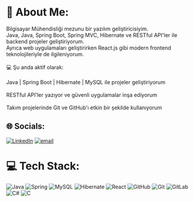 # 💫 About Me:
Bilgisayar Mühendisliği mezunu bir yazılım geliştiricisiyim.<br>Java, Java, Spring Boot, Spring MVC, Hibernate ve RESTful API'ler ile backend projeler geliştiriyorum.<br>Ayrıca web uygulamaları geliştirirken React.js gibi modern frontend teknolojileriyle de ilgileniyorum.<br><br>💻 Şu anda aktif olarak:<br><br>Java | Spring Boot | Hibernate | MySQL ile projeler geliştiriyorum<br><br>RESTful API'ler yazıyor ve güvenli uygulamalar inşa ediyorum<br><br>Takım projelerinde Git ve GitHub'ı etkin bir şekilde kullanıyorum


## 🌐 Socials:
[![LinkedIn](https://img.shields.io/badge/LinkedIn-%230077B5.svg?logo=linkedin&logoColor=white)](https://linkedin.com/in/https://www.linkedin.com/in/abdullah-anli/) [![email](https://img.shields.io/badge/Email-D14836?logo=gmail&logoColor=white)](mailto:anliabdullah08@gmail.com) 

# 💻 Tech Stack:
![Java](https://img.shields.io/badge/java-%23ED8B00.svg?style=for-the-badge&logo=openjdk&logoColor=white) ![Spring](https://img.shields.io/badge/spring-%236DB33F.svg?style=for-the-badge&logo=spring&logoColor=white) ![MySQL](https://img.shields.io/badge/mysql-4479A1.svg?style=for-the-badge&logo=mysql&logoColor=white) ![Hibernate](https://img.shields.io/badge/Hibernate-59666C?style=for-the-badge&logo=Hibernate&logoColor=white) ![React](https://img.shields.io/badge/react-%2320232a.svg?style=for-the-badge&logo=react&logoColor=%2361DAFB) ![GitHub](https://img.shields.io/badge/github-%23121011.svg?style=for-the-badge&logo=github&logoColor=white) ![Git](https://img.shields.io/badge/git-%23F05033.svg?style=for-the-badge&logo=git&logoColor=white) ![GitLab](https://img.shields.io/badge/gitlab-%23181717.svg?style=for-the-badge&logo=gitlab&logoColor=white) ![C#](https://img.shields.io/badge/c%23-%23239120.svg?style=for-the-badge&logo=csharp&logoColor=white) ![C](https://img.shields.io/badge/c-%2300599C.svg?style=for-the-badge&logo=c&logoColor=white)


<!-- Proudly created with GPRM ( https://gprm.itsvg.in ) -->
